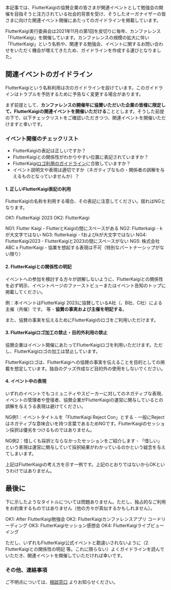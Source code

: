 本記事では、FlutterKaigiの協賛企業の皆さまが関連イベントとして勉強会の開催を目指そうと注力されている社会的背景を受け、そうしたオーガナイザーの皆さまに向けた関連イベント開催にあたってのガイドラインを掲載しています。

FlutterKaigi実行委員会は2021年11月の第1回を皮切りに毎年、カンファレンス「FlutterKaigi」を開催しています。カンファレンスの規模の拡大に伴い「FlutterKaigi」という名称や、関連する勉強会、イベントに関するお問い合わせをいただく機会が増えてきたため、ガイドラインを作成する運びとなりました。

## 関連イベントのガイドライン

FlutterKaigiという名称利用は次のガイドラインを設けています。このガイドラインはトラブルを予防するために予告なく変更する場合があります。

まず前提として、**カンファレンスの開催年に協賛いただいた企業の皆様に限定して、FlutterKaigiの関連イベントを開催いただける**こととします。そうした前提の下で、以下チェックリストをご確認いただきつつ、関連イベントを開催いただけますと幸いです。

### イベント開催のチェックリスト

* FlutterKaigiの表記は正しいですか？
* FlutterKaigiとの関係性がわかりやすい位置に表記されていますか？
* FlutterKaigi[ロゴ利用のガイドライン](https://flutterkaigi.jp/flutterkaigi/Logo-Guidelines.ja.html)に合致していますか？
* イベント説明文や表現は適切ですか（ネガティブなもの・関係者の誤解を与えるものとなっていませんか）？

#### 1. 正しいFlutterKaigi表記の利用

FlutterKaigiの名称を利用する場合、その表記に注意してください。揺れはNGとなります。

OK1: FlutterKaigi 2023
OK2: FlutterKaigi

NG1: Flutter Kaigi - FlutterとKaigiの間にスペースがある
NG2: Flutterkaigi - kが大文字ではない
NG3: flutterkaigi - fおよびkが大文字ではない
NG4: FlutterKaigi2023 - FlutterKaigiと2023の間にスペースがない
NG5: 株式会社ABC x FlutterKaigi - 協業を想起する表現は不可（特別なパートナーシップがない限り）

#### 2. FlutterKaigiとの関係性の明記

イベントへの参加を検討する方々が誤解しないように、FlutterKaigiとの関係性を必ず明示、イベントページのファーストビューまたはイベント告知のトップに掲載してください。

例：本イベントはFlutterKaigi 2023に協賛しているA社（、B社、C社）による主催（共催）です。
等 - **協賛の事実および主催を明記する**。

また、協賛の事実を伝えるためにFlutterKaigiのロゴをご利用いただけます。

#### 3. FlutterKaigiロゴ加工の禁止・目的外利用の禁止

協賛企業はイベント開催にあたってFlutterKaigiロゴを利用いただけます。ただし、FlutterKaigiロゴの加工は禁止しています。

FlutterKaigiロゴは、FlutterKaigiへの協賛の事実を伝えることを目的としての掲載を想定しています。独自のグッズ作成など目的外の使用をしないでください。

#### 4. イベント中の表現

いずれのイベントでもコミュニティやスピーカーに対してのネガティブな表現、イベントの管理者や登壇者、協賛企業がFlutterKaigiの運営に関与しているとの誤解を与えうる表現は避けてください。

NG例1：イベントタイトルを「FlutterKaigi Reject Con」とする - 一般にRejectはネガティブな意味合いを持つ言葉であるためNGです。FlutterKaigiのセッション採択は優劣をつけるものではありません。

NG例2：惜しくも採択とならなかったセッションをご紹介します - 「惜しい」という表現は運営に関与していて採択結果がわかっているのかという疑念を与えてしまいます。

上記はFlutterKaigiの考え方を示す一例です。上記のとおりではないからOKというわけではありません。

## 最後に

下に示したようなタイトルについては問題ありません。ただし、独占的なご利用をお約束するものではありません（他の方々が真似するかもしれません）。

OK1: After FlutterKaigi勉強会
OK2: FlutterKaigiカンファレンスアプリ コードリーディング
OK3: FlutterKaigiセッション感想会
OK4: FlutterKaigiライブビューイング

ただし、いずれもFlutterKaigi公式イベントと勘違いされないように（2. FlutterKaigiとの関係性の明記 等。これに限らない）よくガイドラインを読んでいただき、関連イベントを開催していただければ幸いです。

### その他、連絡事項

ご不明点については、[相談窓口](https://docs.google.com/forms/d/e/1FAIpQLSemYPFEWpP8594MWI4k3Nz45RJzMS7pz1ufwtnX4t3V7z2TOw/viewform) よりお知らせください。
